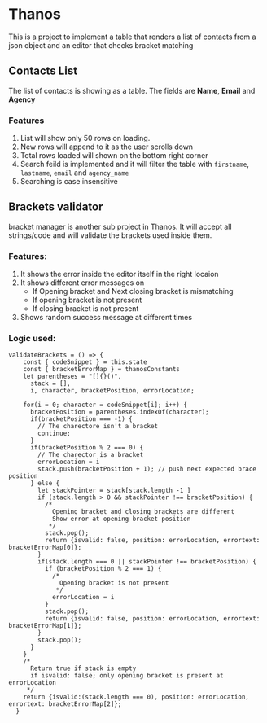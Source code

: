 # Thanos

This is a project to implement a table that renders a list of contacts from a json object and an editor that checks bracket matching

## Contacts List

The list of contacts is showing as a table. The fields are **Name**, **Email** and **Agency**

### Features

1. List will show only 50 rows on loading.
2. New rows will append to it as the user scrolls down
3. Total rows loaded will shown on the bottom right corner
4. Search feild is implemented and it will filter the table with `firstname`, `lastname`, `email` and `agency_name`
5. Searching is case insensitive

## Brackets validator

bracket manager is another sub project in Thanos. It will accept all strings/code and will validate the brackets used inside them.

### Features:

1. It shows the error inside the editor itself in the right locaion
2. It shows different error messages on 
   * If Opening bracket and Next closing bracket is mismatching
   * If opening bracket is not present
   * If closing bracket is not present
3. Shows random success message at different times

### Logic used:

```
validateBrackets = () => {
    const { codeSnippet } = this.state
    const { bracketErrorMap } = thanosConstants
    let parentheses = "[]{}()",
      stack = [],
      i, character, bracketPosition, errorLocation;

    for(i = 0; character = codeSnippet[i]; i++) {
      bracketPosition = parentheses.indexOf(character);
      if(bracketPosition === -1) {
        // The charectore isn't a bracket
        continue;
      }
      if(bracketPosition % 2 === 0) {
        // The charector is a bracket
        errorLocation = i
        stack.push(bracketPosition + 1); // push next expected brace position
      } else {
        let stackPointer = stack[stack.length -1 ]
        if (stack.length > 0 && stackPointer !== bracketPosition) {
          /*
            Opening bracket and closing brackets are different
            Show error at opening bracket position
           */
          stack.pop();
          return {isvalid: false, position: errorLocation, errortext: bracketErrorMap[0]};
        }
        if(stack.length === 0 || stackPointer !== bracketPosition) {
          if (bracketPosition % 2 === 1) {
            /*
              Opening bracket is not present
             */
            errorLocation = i
          }
          stack.pop();
          return {isvalid: false, position: errorLocation, errortext: bracketErrorMap[1]};
        }
        stack.pop();
      }
    }
    /*
      Return true if stack is empty
      if isvalid: false; only opening bracket is present at errorLocation
     */
    return {isvalid:(stack.length === 0), position: errorLocation, errortext: bracketErrorMap[2]};
  }
```
